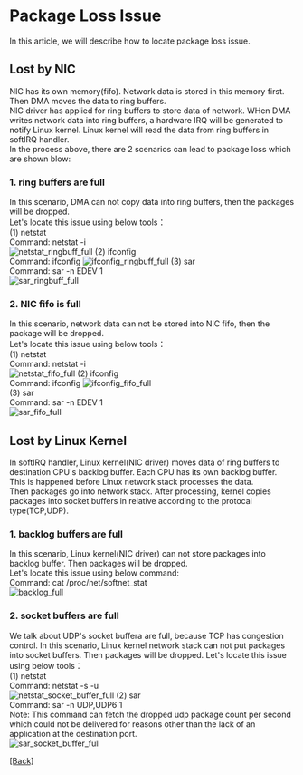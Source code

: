 # Package Loss Issue
In this article, we will describe how to locate package loss issue.

## Lost by NIC
NIC has its own memory(fifo). Network data is stored in this memory first. Then DMA moves the data to ring buffers.  
NIC driver has applied for ring buffers to store data of network. WHen DMA writes network data into ring buffers, a hardware IRQ will be generated to notify Linux kernel. Linux kernel will read the data from ring buffers in softIRQ handler.  
In the process above, there are 2 scenarios can lead to package loss which are shown blow:  
### 1. ring buffers are full
In this scenario, DMA can not copy data into ring buffers, then the packages will be dropped.  
Let's locate this issue using below tools：  
(1) netstat  
Command: netstat -i  
![netstat_ringbuff_full](https://github.com/Hankin-Liu/blogs/blob/master/performance_optimization/resources/package_loss/netstat_ring_buffer_full.png)
(2) ifconfig  
Command: ifconfig
![ifconfig_ringbuff_full](https://github.com/Hankin-Liu/blogs/blob/master/performance_optimization/resources/package_loss/ifconfig_ring_buffer_full.png)
(3) sar  
Command: sar -n EDEV 1  
![sar_ringbuff_full](https://github.com/Hankin-Liu/blogs/blob/master/performance_optimization/resources/package_loss/sar_ring_buffer_full.png)  
### 2. NIC fifo is full
In this scenario, network data can not be stored into NIC fifo, then the package will be dropped.  
Let's locate this issue using below tools：  
(1) netstat  
Command: netstat -i  
![netstat_fifo_full](https://github.com/Hankin-Liu/blogs/blob/master/performance_optimization/resources/package_loss/netstat_fifo_full.png)
(2) ifconfig  
Command: ifconfig
![ifconfig_fifo_full](https://github.com/Hankin-Liu/blogs/blob/master/performance_optimization/resources/package_loss/ifconfig_fifo_full.png)  
(3) sar  
Command: sar -n EDEV 1  
![sar_fifo_full](https://github.com/Hankin-Liu/blogs/blob/master/performance_optimization/resources/package_loss/sar_fifo_full.png)  
## Lost by Linux Kernel
In softIRQ handler, Linux kernel(NIC driver) moves data of ring buffers to destination CPU's backlog buffer. Each CPU has its own backlog buffer. This is happened before Linux network stack processes the data.   
Then packages go into network stack. After processing, kernel copies packages into socket buffers in relative according to the protocal type(TCP,UDP).
### 1. backlog buffers are full
In this scenario, Linux kernel(NIC driver) can not store packages into backlog buffer. Then packages will be dropped.  
Let's locate this issue using below command:  
Command: cat /proc/net/softnet_stat  
![backlog_full](https://github.com/Hankin-Liu/blogs/blob/master/performance_optimization/backlog_full.png)  
### 2. socket buffers are full
We talk about UDP's socket buffera are full, because TCP has congestion control.
In this scenario, Linux kernel network stack can not put packages into socket buffers. Then packages will be dropped.
Let's locate this issue using below tools：  
(1) netstat  
Command: netstat -s -u  
![netstat_socket_buffer_full](https://github.com/Hankin-Liu/blogs/blob/master/performance_optimization/resources/package_loss/netstat_socket_buffer_full.png)
(2) sar  
Command: sar -n UDP,UDP6 1  
Note: This command can fetch the dropped udp package count per second which could not be delivered for reasons other than the lack of an application at the destination port.  
![sar_socket_buffer_full](https://github.com/Hankin-Liu/blogs/blob/master/performance_optimization/resources/package_loss/sar_socket_buffer_full.png)

[\[Back\]](https://github.com/Hankin-Liu/hankin.github.io/blob/master/performance_optimization/performance_optimization.md)